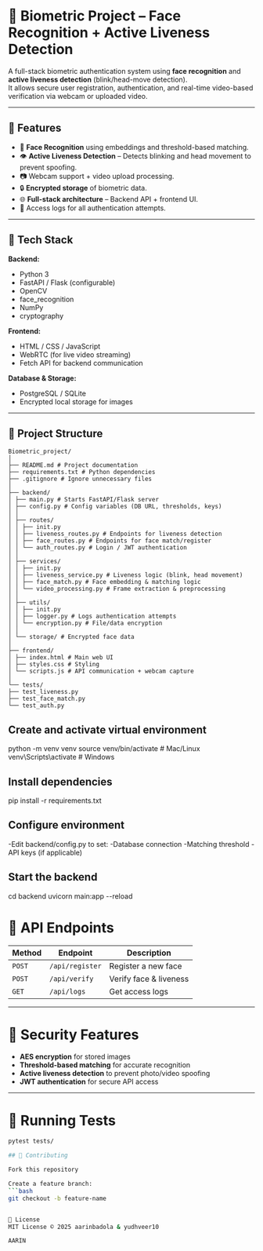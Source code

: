 # 🔐 Biometric Project – Face Recognition + Active Liveness Detection

A full-stack biometric authentication system using **face recognition** and **active liveness detection** (blink/head-move detection).  
It allows secure user registration, authentication, and real-time video-based verification via webcam or uploaded video.

---

## 📌 Features

- 🧠 **Face Recognition** using embeddings and threshold-based matching.
- 👁️ **Active Liveness Detection** – Detects blinking and head movement to prevent spoofing.
- 📷 Webcam support + video upload processing.
- 🔒 **Encrypted storage** of biometric data.
- 🌐 **Full-stack architecture** – Backend API + frontend UI.
- 📜 Access logs for all authentication attempts.

---

## 🚀 Tech Stack

**Backend:**
- Python 3
- FastAPI / Flask (configurable)
- OpenCV
- face_recognition
- NumPy
- cryptography

**Frontend:**
- HTML / CSS / JavaScript
- WebRTC (for live video streaming)
- Fetch API for backend communication

**Database & Storage:**
- PostgreSQL / SQLite
- Encrypted local storage for images

---

## 📂 Project Structure
```
Biometric_project/
│
├── README.md # Project documentation
├── requirements.txt # Python dependencies
├── .gitignore # Ignore unnecessary files
│
├── backend/
│ ├── main.py # Starts FastAPI/Flask server
│ ├── config.py # Config variables (DB URL, thresholds, keys)
│ │
│ ├── routes/
│ │ ├── init.py
│ │ ├── liveness_routes.py # Endpoints for liveness detection
│ │ ├── face_routes.py # Endpoints for face match/register
│ │ └── auth_routes.py # Login / JWT authentication
│ │
│ ├── services/
│ │ ├── init.py
│ │ ├── liveness_service.py # Liveness logic (blink, head movement)
│ │ ├── face_match.py # Face embedding & matching logic
│ │ └── video_processing.py # Frame extraction & preprocessing
│ │
│ ├── utils/
│ │ ├── init.py
│ │ ├── logger.py # Logs authentication attempts
│ │ └── encryption.py # File/data encryption
│ │
│ └── storage/ # Encrypted face data
│
├── frontend/
│ ├── index.html # Main web UI
│ ├── styles.css # Styling
│ └── scripts.js # API communication + webcam capture
│
└── tests/
├── test_liveness.py
├── test_face_match.py
└── test_auth.py
```
## Create and activate virtual environment
python -m venv venv
source venv/bin/activate   # Mac/Linux
venv\Scripts\activate      # Windows

## Install dependencies
pip install -r requirements.txt

## Configure environment
-Edit backend/config.py to set:
-Database connection
-Matching threshold
-API keys (if applicable)

## Start the backend
cd backend
uvicorn main:app --reload

# 📡 API Endpoints

| Method | Endpoint       | Description                     |
|--------|---------------|---------------------------------|
| `POST` | `/api/register` | Register a new face             |
| `POST` | `/api/verify`   | Verify face & liveness          |
| `GET`  | `/api/logs`     | Get access logs                 |

---

# 🔐 Security Features

- **AES encryption** for stored images
- **Threshold-based matching** for accurate recognition
- **Active liveness detection** to prevent photo/video spoofing
- **JWT authentication** for secure API access

---

# 🧪 Running Tests

```bash
pytest tests/

## 🤝 Contributing

Fork this repository  

Create a feature branch:  
```bash
git checkout -b feature-name


📜 License
MIT License © 2025 aarinbadola & yudhveer10

AARIN
